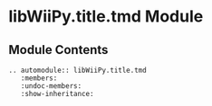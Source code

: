 # libWiiPy.title.tmd Module

## Module Contents

```{eval-rst}
.. automodule:: libWiiPy.title.tmd
   :members:
   :undoc-members:
   :show-inheritance:
```
